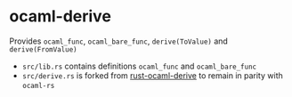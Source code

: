 # ocaml-derive

Provides `ocaml_func`, `ocaml_bare_func`, `derive(ToValue)` and `derive(FromValue)`

- `src/lib.rs` contains definitions `ocaml_func` and `ocaml_bare_func`
- `src/derive.rs` is forked from [rust-ocaml-derive](https://github.com/rust-ocaml-derive) to remain in parity with `ocaml-rs`
